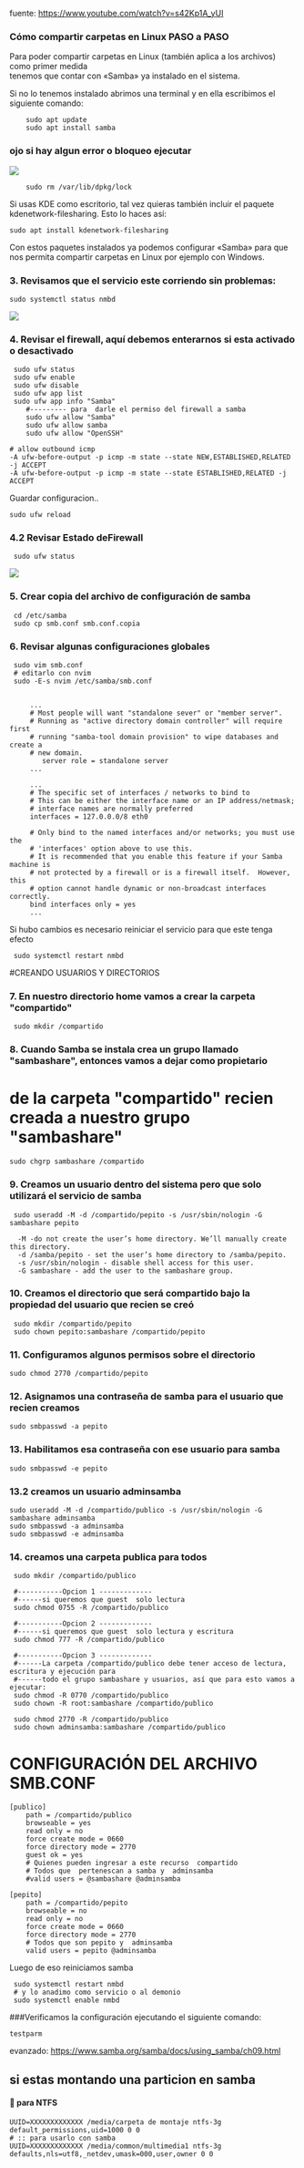 fuente: https://www.youtube.com/watch?v=s42Kp1A_yUI

### Cómo compartir carpetas en Linux PASO a PASO

Para poder compartir carpetas en Linux (también aplica a los archivos) como primer medida <br>tenemos que contar con «Samba» ya instalado en el sistema.

Si no lo tenemos instalado abrimos una terminal y en ella escribimos el siguiente comando:

```shell
    sudo apt update
    sudo apt install samba
```

### ojo si  hay  algun error o  bloqueo  ejecutar 
![](https://i.imgur.com/iuX0SMs.png) 
```shell
    sudo rm /var/lib/dpkg/lock
```


Si usas KDE como escritorio, tal vez quieras también incluir el paquete kdenetwork-filesharing. Esto lo haces así:

    sudo apt install kdenetwork-filesharing
Con estos paquetes instalados ya podemos configurar «Samba» para que nos permita compartir carpetas en Linux por ejemplo con Windows.


### 3. Revisamos que el servicio este corriendo sin problemas:
```shell
sudo systemctl status nmbd
```
![](https://i.imgur.com/v2gdbKq.png) 


### 4. Revisar el firewall, aquí debemos enterarnos si esta activado o desactivado
```shell
 sudo ufw status
 sudo ufw enable
 sudo ufw disable
 sudo ufw app list
 sudo ufw app info "Samba"
    #--------- para  darle el permiso del firewall a samba
    sudo ufw allow "Samba"
    sudo ufw allow samba
    sudo ufw allow "OpenSSH"
```

```shell
# allow outbound icmp
-A ufw-before-output -p icmp -m state --state NEW,ESTABLISHED,RELATED -j ACCEPT
-A ufw-before-output -p icmp -m state --state ESTABLISHED,RELATED -j ACCEPT
```
Guardar configuracion..
```shell
sudo ufw reload
```

### 4.2 Revisar Estado deFirewall
```shell
 sudo ufw status
```
![](https://i.imgur.com/5x0A9YJ.png)    

### 5. Crear copia del archivo de configuración de samba
```shell
 cd /etc/samba
 sudo cp smb.conf smb.conf.copia
```
 
### 6. Revisar algunas configuraciones globales
```shell
 sudo vim smb.conf
 # editarlo con nvim
 sudo -E-s nvim /etc/samba/smb.conf
```

```shell

     ...
     # Most people will want "standalone sever" or "member server".
     # Running as "active directory domain controller" will require first
     # running "samba-tool domain provision" to wipe databases and create a
     # new domain.
        server role = standalone server
     ...
    
     ...
     # The specific set of interfaces / networks to bind to
     # This can be either the interface name or an IP address/netmask;
     # interface names are normally preferred
     interfaces = 127.0.0.0/8 eth0
    
     # Only bind to the named interfaces and/or networks; you must use the
     # 'interfaces' option above to use this.
     # It is recommended that you enable this feature if your Samba machine is
     # not protected by a firewall or is a firewall itself.  However, this
     # option cannot handle dynamic or non-broadcast interfaces correctly.
     bind interfaces only = yes
     ...

```


 Si hubo cambios es necesario reiniciar el servicio para que este tenga efecto
```shell
 sudo systemctl restart nmbd
```


#CREANDO USUARIOS Y DIRECTORIOS

### 7. En nuestro directorio home vamos a crear la carpeta "compartido"
```shell
 sudo mkdir /compartido
```


### 8. Cuando Samba se instala crea un grupo llamado "sambashare", entonces vamos a dejar como propietario
# de la carpeta "compartido" recien creada a nuestro grupo "sambashare"
```shell
sudo chgrp sambashare /compartido
```

### 9. Creamos un usuario dentro del sistema pero que solo utilizará el servicio de samba
```shell
 sudo useradd -M -d /compartido/pepito -s /usr/sbin/nologin -G sambashare pepito

  -M -do not create the user’s home directory. We’ll manually create this directory.
  -d /samba/pepito - set the user’s home directory to /samba/pepito.
  -s /usr/sbin/nologin - disable shell access for this user.
  -G sambashare - add the user to the sambashare group.

```


### 10. Creamos el directorio que será compartido bajo la propiedad del usuario que recien se creó
```shell
 sudo mkdir /compartido/pepito
 sudo chown pepito:sambashare /compartido/pepito
```

### 11. Configuramos algunos permisos sobre el directorio
```shell
sudo chmod 2770 /compartido/pepito
```

### 12. Asignamos una contraseña de samba para el usuario que recien creamos
```shell
sudo smbpasswd -a pepito
```

### 13. Habilitamos esa contraseña con ese usuario para samba
```shell
sudo smbpasswd -e pepito
```

### 13.2 creamos un usuario adminsamba
```shell
sudo useradd -M -d /compartido/publico -s /usr/sbin/nologin -G sambashare adminsamba
sudo smbpasswd -a adminsamba
sudo smbpasswd -e adminsamba
```



### 14.  creamos una  carpeta publica para  todos

```shell
 sudo mkdir /compartido/publico

 #-----------Opcion 1 -------------
 #------si queremos que guest  solo lectura
 sudo chmod 0755 -R /compartido/publico

 #-----------Opcion 2 -------------
 #------si queremos que guest  solo lectura y escritura
 sudo chmod 777 -R /compartido/publico

 #-----------Opcion 3 -------------
 #------La carpeta /compartido/publico debe tener acceso de lectura, escritura y ejecución para 
 #------todo el grupo sambashare y usuarios, así que para esto vamos a ejecutar:
 sudo chmod -R 0770 /compartido/publico
 sudo chown -R root:sambashare /compartido/publico

 sudo chmod 2770 -R /compartido/publico
 sudo chown adminsamba:sambashare /compartido/publico
```
# CONFIGURACIÓN DEL ARCHIVO SMB.CONF

```shell
[publico]
    path = /compartido/publico
    browseable = yes
    read only = no
    force create mode = 0660
    force directory mode = 2770
    guest ok = yes
    # Quienes pueden ingresar a este recurso  compartido
    # Todos que  pertenescan a samba y  adminsamba
    #valid users = @sambashare @adminsamba

[pepito]
    path = /compartido/pepito
    browseable = no
    read only = no
    force create mode = 0660
    force directory mode = 2770
    # Todos que son pepito y  adminsamba
    valid users = pepito @adminsamba

```

Luego de  eso  reiniciamos  samba
```shell
 sudo systemctl restart nmbd
 # y lo anadimo como servicio o al demonio
 sudo systemctl enable nmbd
```

###Verificamos la configuración ejecutando el siguiente comando:
```shell
testparm
```

evanzado: https://www.samba.org/samba/docs/using_samba/ch09.html

## si estas montando una  particion en samba
#### 💾 para NTFS
```shell
UUID=XXXXXXXXXXXXX /media/carpeta de montaje ntfs-3g default_permissions,uid=1000 0 0
# :: para usarlo con samba
UUID=XXXXXXXXXXXXX /media/common/multimedia1 ntfs-3g defaults,nls=utf8,_netdev,umask=000,user,owner 0 0
```
